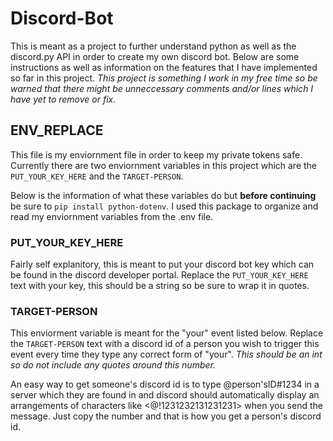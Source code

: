 # Discord-Bot
This is meant as a project to further understand python as well as the discord.py API in order to create my own discord bot. Below are some instructions as well as information on the features that I have implemented so far in this project.
*This project is something I work in my free time so be warned that there might be unneccessary comments and/or lines which I have yet to remove or fix.*
## ENV_REPLACE
This file is my enviornment file in order to keep my private tokens safe. Currently there are two enviornment variables in this project which are the ``PUT_YOUR_KEY_HERE`` and the ``TARGET-PERSON``.

Below is the information of what these variables do but **before continuing** be sure to ``pip install python-dotenv``. I used this package to organize and read my enviornment variables from the .env file.

### PUT_YOUR_KEY_HERE

Fairly self explanitory, this is meant to put your discord bot key which can be found in the discord developer portal. Replace the ``PUT_YOUR_KEY_HERE`` text with your key, this should be a string so be sure to wrap it in quotes.

### TARGET-PERSON

This enviorment variable is meant for the "your" event listed below. Replace the ``TARGET-PERSON`` text with a discord id of a person you wish to trigger this event every time they type any correct form of "your". *This should be an int so do not include any quotes around this number.*

An easy way to get someone's discord id is to type \@person'sID#1234 in a server which they are found in and discord should automatically display an arrangements of characters like <@!1231232131231231> when you send the message. Just copy the number and that is how you get a person's discord id.
